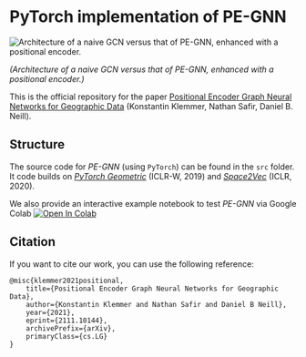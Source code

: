 # PyTorch implementation of PE-GNN

![Architecture of a naive GCN versus that of PE-GNN, enhanced with a positional encoder.](https://raw.githubusercontent.com/konstantinklemmer/pe-gnn/main/images/pegnn.png)

*(Architecture of a naive GCN versus that of PE-GNN, enhanced with a positional encoder.)*

This is the official repository for the paper [Positional Encoder Graph Neural Networks for Geographic Data](https://arxiv.org/abs/2111.10144) (Konstantin Klemmer, Nathan Safir, Daniel B. Neill).


## Structure

The source code for *PE-GNN* (using `PyTorch`) can be found in the `src` folder. It code builds on *[PyTorch Geometric](https://github.com/pyg-team/pytorch_geometric)* (ICLR-W, 2019) and *[Space2Vec](https://github.com/gengchenmai/space2vec)* (ICLR, 2020).

We also provide an interactive example notebook to test *PE-GNN* via Google Colab [![Open In Colab](https://colab.research.google.com/assets/colab-badge.svg)](https://colab.research.google.com/github/konstantinklemmer/pe-gnn/blob/master/example.ipynb)
	
## Citation 

If you want to cite our work, you can use the following reference:

```
@misc{klemmer2021positional,
    title={Positional Encoder Graph Neural Networks for Geographic Data},
    author={Konstantin Klemmer and Nathan Safir and Daniel B Neill},
    year={2021},
    eprint={2111.10144},
    archivePrefix={arXiv},
    primaryClass={cs.LG}
}
```
